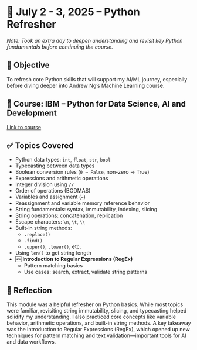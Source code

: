 # 📅 July 2 - 3, 2025 – Python Refresher
_Note: Took an extra day to deepen understanding and revisit key Python fundamentals before continuing the course._

## 🎯 Objective
To refresh core Python skills that will support my AI/ML journey, especially before diving deeper into Andrew Ng’s Machine Learning course.

## 📘 Course: IBM – Python for Data Science, AI and Development

[Link to course](https://www.coursera.org/learn/python-for-applied-data-science-ai)

## ✅ Topics Covered
- Python data types: `int`, `float`, `str`, `bool`
- Typecasting between data types
- Boolean conversion rules (`0 → False`, non-zero → True)
- Expressions and arithmetic operations
- Integer division using `//`
- Order of operations (BODMAS)
- Variables and assignment (`=`)
- Reassignment and variable memory reference behavior
- String fundamentals: syntax, immutability, indexing, slicing
- String operations: concatenation, replication
- Escape characters: `\n`, `\t`, `\\`
- Built-in string methods:
  - `.replace()`
  - `.find()`
  - `.upper()`, `.lower()`, etc.
- Using `len()` to get string length
- 🆕 **Introduction to Regular Expressions (RegEx)**
  - Pattern matching basics
  - Use cases: search, extract, validate string patterns

## 🔁 Reflection
This module was a helpful refresher on Python basics. While most topics were familiar, revisiting string immutability, slicing, 
and typecasting helped solidify my understanding. I also practiced core concepts like variable behavior, arithmetic operations, 
and built-in string methods. A key takeaway was the introduction to Regular Expressions (RegEx), which opened up new techniques 
for pattern matching and text validation—important tools for AI and data workflows.
